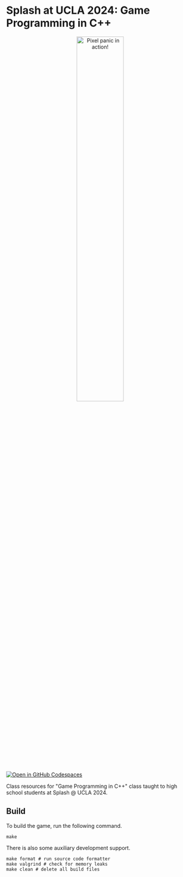 # Splash at UCLA 2024: Game Programming in C++
<p align="center">
    <img src=".github/pixel-panic.gif" alt="Pixel panic in action!" width="50%"/>
</p>


[![Open in GitHub Codespaces](https://github.com/codespaces/badge.svg)](https://codespaces.new/bliutech/splash-ucla-2024-cpp?quickstart=1)

Class resources for "Game Programming in C++" class taught to high school students at Splash @ UCLA 2024.

## Build
To build the game, run the following command.

```
make
```

There is also some auxiliary development support.

```
make format # run source code formatter
make valgrind # check for memory leaks
make clean # delete all build files
```